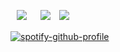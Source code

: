 ⠀![](https://komarev.com/ghpvc/?username=trody&color=3f3f3f&label=⟢&style=flat-square) 　 [![](https://media.discordapp.net/attachments/1174359818836910140/1321897138082549780/Untitled140_20241227033816.png?ex=676ee825&is=676d96a5&hm=f7add25c0a6a231078ff955564f9406ae32c9bc76d50470d85a719876520ea7d&=&format=webp&quality=lossless&width=115&height=41)](https://rentry.co/hollywood)　[![](https://media.discordapp.net/attachments/1174359818836910140/1321897137847664650/Untitled140_20241227033819.png?ex=676ee825&is=676d96a5&hm=9575bdd884d1c03ab4220630c3e733e751d39201458cd69a0d3c74b8b7611c72&=&format=webp&quality=lossless&width=115&height=41)](https://trody.atabook.org/)
 
[![spotify-github-profile](https://spotify-github-profile.kittinanx.com/api/view?uid=3152hej4rx6alviruqcx4h2xzbqi&cover_image=true&theme=novatorem&show_offline=true&background_color=121212&interchange=false&bar_color=737373&bar_color_cover=false)](https://github.com/kittinan/spotify-github-profile)
